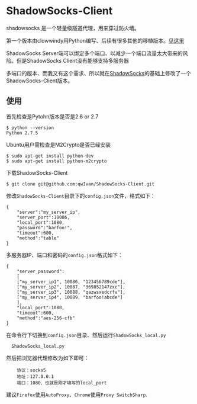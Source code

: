 ShadowSocks-Client
==================

shadowsocks 是一个轻量级隧道代理，用来穿过防火墙。

第一个版本由clowwindy用Python编写、后续有很多其他的移植版本。[见这里](https://github.com/clowwindy/shadowsocks)

ShadowSocks Server端可以绑定多个端口、以减少一个端口流量太大带来的风险。但是ShadowSocks Client没有能够支持多服务器 

多端口的版本、而我又有这个需求、所以就在[ShadowSocks](https://github.com/clowwindy/shadowsocks)的基础上修改了一个ShadowSocks-Client版本。

使用
----

首先检查是Pytohn版本是否是2.6 or 2.7
 
    $ python --version
    Python 2.7.5
    
Ubuntu用户需检查是M2Crypto是否已经安装

    $ sudo apt-get install python-dev
    $ sudo apt-get install python-m2crypto

下载ShadowSocks-Client

    $ git clone git@github.com:qwIvan/ShadowSocks-Client.git

修改`ShadowSocks-Client`目录下的`config.json`文件，格式如下：

    {
        "server":"my_server_ip",
        "server_port":10086,
        "local_port":1080,
        "password":"barfoo!",
        "timeout":600,
        "method":"table"
    }
    
    
多服务器IP、端口和密码的`config.json`格式如下：

    {   
        "server_password":
        [
        ["my_server_ip1", 10086, "123456789cde"],
        ["my_server_ip2", 10087, "369852147zxc"],
        ["my_server_ip3", 10088, "qazwsxedcrfv"],
        ["my_server_ip4", 10089, "barfoo!abcde"]
        ],
        "local_port":1080,
        "timeout":600,
        "method":"aes-256-cfb"
    }

在命令行下切换到`config.json`目录、然后运行`ShadowSocks_local.py`

      ShadowSocks_local.py
      

然后把浏览器代理修改为如下即可：

        协议：socks5
        地址：127.0.0.1
        端口：1080、也就是刚才填写的local_port

建议`Firefox`使用`AutoProxy`、`Chrome`使用`Proxy SwitchSharp`.



